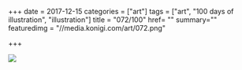 +++
date = 2017-12-15
categories = ["art"]
tags = ["art", "100 days of illustration", "illustration"]
title = "072/100"
href= ""
summary=""
featuredimg = "//media.konigi.com/art/072.png"

+++

<img src="//media.konigi.com/art/072.png" />
